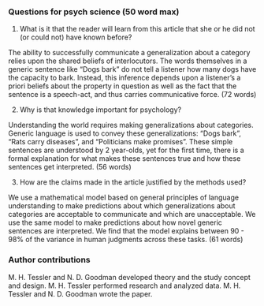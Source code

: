 ### Questions for psych science (50 word max)

1. What is it that the reader will learn from this article that she or he did not (or could not) have known before?

The ability to successfully communicate a generalization about a category relies upon the shared beliefs of interlocutors. The words themselves in a generic sentence like “Dogs bark” do not tell a listener how many dogs have the capacity to bark. Instead, this inference depends upon a listener’s a priori beliefs about the property in question as well as the fact that the sentence is a speech-act, and thus carries communicative force. (72 words)

2. Why is that knowledge important for psychology?

Understanding the world requires making generalizations about categories. Generic language is used to convey these generalizations: “Dogs bark”, “Rats carry diseases”, and “Politicians make promises”. These simple sentences are understood by 2 year-olds, yet for the first time, there is a formal explanation for what makes these sentences true and how these sentences get interpreted. (56 words)

3. How are the claims made in the article justified by the methods used?

We use a mathematical model based on general principles of language understanding to make predictions about which generalizations about categories are acceptable to communicate and which are unacceptable. We use the same model to make predictions about how novel generic sentences are interpreted. We find that the model explains between 90 - 98% of the variance in human judgments across these tasks. (61 words)


### Author contributions 
M. H. Tessler and N. D. Goodman developed theory and the study concept and design.
M. H. Tessler performed research and analyzed data.
M. H. Tessler and N. D. Goodman wrote the paper.